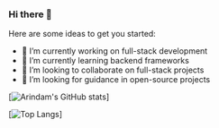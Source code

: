 ### Hi there 👋

<!--
**arindamkeswani/arindamkeswani** is a ✨ _special_ ✨ repository because its `README.md` (this file) appears on your GitHub profile.
-->
Here are some ideas to get you started:

- 🔭 I’m currently working on full-stack development
- 🌱 I’m currently learning backend frameworks
- 👯 I’m looking to collaborate on full-stack projects
- 🤔 I’m looking for guidance in open-source projects
<!--
- 💬 Ask me about ...
- 📫 How to reach me: ...
- 😄 Pronouns: ...
- ⚡ Fun fact: ...
-->

[![Arindam's GitHub stats](https://github-readme-stats.vercel.app/api?username=arindamkeswani&count_private=true&show_icons=true&theme=dracula)]

[![Top Langs](https://github-readme-stats.vercel.app/api/top-langs/?username=arindamkeswani)]
